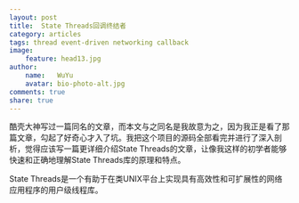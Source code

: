 ```yaml
---
layout: post
title:  State Threads回调终结者
category: articles
tags: thread event-driven networking callback
image:
    feature: head13.jpg
author:
    name:   WuYu
    avatar: bio-photo-alt.jpg
comments: true
share: true
---
```


酷壳大神写过一篇同名的文章，而本文与之同名是我故意为之，因为我正是看了那篇文章，勾起了好奇心才入了坑。我把这个项目的源码全部看完并进行了深入剖析，觉得应该写一篇更详细介绍State Threads的文章，让像我这样的初学者能够快速和正确地理解State Threads库的原理和特点。

State Threads是一个有助于在类UNIX平台上实现具有高效性和可扩展性的网络应用程序的用户级线程库。
